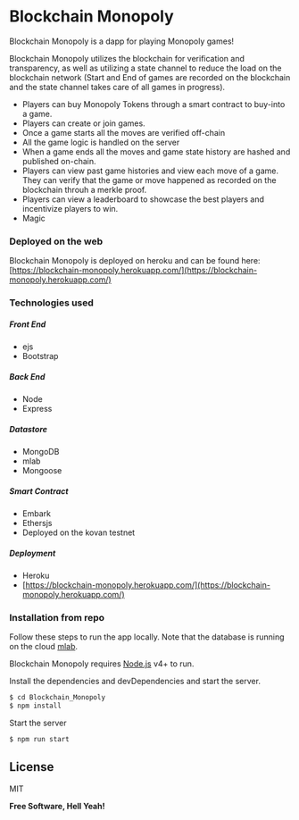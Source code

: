 # Blockchain Monopoly

Blockchain Monopoly is a dapp for playing Monopoly games!

Blockchain Monopoly utilizes the blockchain for verification and transparency, as well as utilizing a state channel to reduce the load on the blockchain network (Start and End of games are recorded on the blockchain and the state channel takes care of all games in progress).
  - Players can buy Monopoly Tokens through a smart contract to buy-into a game.
  - Players can create or join games.
  - Once a game starts all the moves are verified off-chain
  - All the game logic is handled on the server
  - When a game ends all the moves and game state history are hashed and published on-chain.
  - Players can view past game histories and view each move of a game. They can verify that the game or move happened as recorded on the blockchain throuh a merkle proof.
  - Players can view a leaderboard to showcase the best players and incentivize players to win.
  - Magic

### Deployed on the web

Blockchain Monopoly is deployed on heroku and can be found here:
[https://blockchain-monopoly.herokuapp.com/](https://blockchain-monopoly.herokuapp.com/)

### Technologies used

##### Front End
* ejs
* Bootstrap

##### Back End
* Node
* Express

##### Datastore
* MongoDB
* mlab
* Mongoose

##### Smart Contract
* Embark
* Ethersjs
* Deployed on the kovan testnet

##### Deployment
* Heroku
* [https://blockchain-monopoly.herokuapp.com/](https://blockchain-monopoly.herokuapp.com/)

### Installation from repo

Follow these steps to run the app locally.
Note that the database is running on the cloud [mlab](https://mlab.com/).

Blockchain Monopoly requires [Node.js](https://nodejs.org/) v4+ to run.

Install the dependencies and devDependencies and start the server.
```sh
$ cd Blockchain_Monopoly
$ npm install
```

Start the server
```sh
$ npm run start
```

License
----

MIT


**Free Software, Hell Yeah!**
